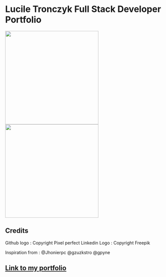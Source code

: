 # Lucile Tronczyk Full Stack Developer Portfolio
<div>
 <img src="https://res.cloudinary.com/dsioshcio/image/upload/v1679502477/Screenshot_2023-03-22_at_09.27.25_mgx0fs.png" height="300px"/>
  <img src="https://res.cloudinary.com/dsioshcio/image/upload/v1679502272/Screenshot_2023-03-22_at_09.20.32_cirsy1.png" height="300px"/>
<div>


## Credits

Github logo : Copyright Pixel perfect
Linkedin Logo : Copyright Freepik

Inspiration from :
@Jhonierpc
@gzuzkstro
@gpyne


## [Link to my portfolio](https://lucile-tech.com/)

